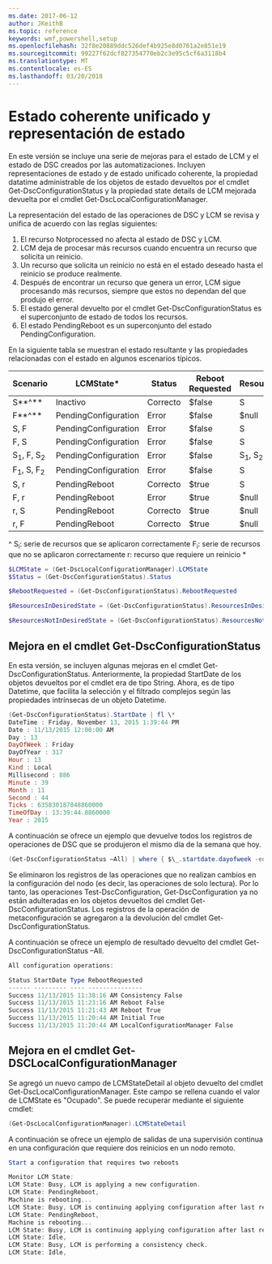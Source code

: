 ```yaml
---
ms.date: 2017-06-12
author: JKeithB
ms.topic: reference
keywords: wmf,powershell,setup
ms.openlocfilehash: 32f8e20889ddc526def4b925e8d0761a2e851e19
ms.sourcegitcommit: 99227f62dcf827354770eb2c3e95c5cf6a3118b4
ms.translationtype: MT
ms.contentlocale: es-ES
ms.lasthandoff: 03/20/2018
---
```

# <a name="unified-and-consistent-state-and-status-representation"></a>Estado coherente unificado y representación de estado

En este versión se incluye una serie de mejoras para el estado de LCM y el estado de DSC creados por las automatizaciones. Incluyen representaciones de estado y de estado unificado coherente, la propiedad datatime administrable de los objetos de estado devueltos por el cmdlet Get-DscConfigurationStatus y la propiedad state details de LCM mejorada devuelta por el cmdlet Get-DscLocalConfigurationManager.

La representación del estado de las operaciones de DSC y LCM se revisa y unifica de acuerdo con las reglas siguientes:
1.  El recurso Notprocessed no afecta al estado de DSC y LCM.
2.  LCM deja de procesar más recursos cuando encuentra un recurso que solicita un reinicio.
3.  Un recurso que solicita un reinicio no está en el estado deseado hasta el reinicio se produce realmente.
4.  Después de encontrar un recurso que genera un error, LCM sigue procesando más recursos, siempre que estos no dependan del que produjo el error.
5.  El estado general devuelto por el cmdlet Get-DscConfigurationStatus es el superconjunto de estado de todos los recursos.
6.  El estado PendingReboot es un superconjunto del estado PendingConfiguration.

En la siguiente tabla se muestran el estado resultante y las propiedades relacionadas con el estado en algunos escenarios típicos.

| **Scenario**                    | **LCMState\***       | **Status** | **Reboot Requested**  | **ResourcesInDesiredState**  | **ResourcesNotInDesiredState** |
|---------------------------------|----------------------|------------|---------------|------------------------------|--------------------------------|
| S**^**                          | Inactivo                 | Correcto    | $false        | S                            | $null                          |
| F**^**                          | PendingConfiguration | Error    | $false        | $null                        | F                              |
| S, F                             | PendingConfiguration | Error    | $false        | S                            | F                              |
| F, S                             | PendingConfiguration | Error    | $false        | S                            | F                              |
| S<sub>1</sub>, F, S<sub>2</sub> | PendingConfiguration | Error    | $false        | S<sub>1</sub>, S<sub>2</sub> | F                              |
| F<sub>1</sub>, S, F<sub>2</sub> | PendingConfiguration | Error    | $false        | S                            | F<sub>1</sub>, F<sub>2</sub>   |
| S, r                            | PendingReboot        | Correcto    | $true         | S                            | r                              |
| F, r                            | PendingReboot        | Error    | $true         | $null                        | F, r                           |
| r, S                            | PendingReboot        | Correcto    | $true         | $null                        | r                              |
| r, F                            | PendingReboot        | Correcto    | $true         | $null                        | r                              |

^ S<sub>i</sub>: serie de recursos que se aplicaron correctamente F<sub>i</sub>: serie de recursos que no se aplicaron correctamente r: recurso que requiere un reinicio \*

```powershell
$LCMState = (Get-DscLocalConfigurationManager).LCMState
$Status = (Get-DscConfigurationStatus).Status

$RebootRequested = (Get-DscConfigurationStatus).RebootRequested

$ResourcesInDesiredState = (Get-DscConfigurationStatus).ResourcesInDesiredState

$ResourcesNotInDesiredState = (Get-DscConfigurationStatus).ResourcesNotInDesiredState
```
## <a name="enhancement-in-get-dscconfigurationstatus-cmdlet"></a>Mejora en el cmdlet Get-DscConfigurationStatus

En esta versión, se incluyen algunas mejoras en el cmdlet Get-DscConfigurationStatus. Anteriormente, la propiedad StartDate de los objetos devueltos por el cmdlet era de tipo String. Ahora, es de tipo Datetime, que facilita la selección y el filtrado complejos según las propiedades intrínsecas de un objeto Datetime.
```powershell
(Get-DscConfigurationStatus).StartDate | fl \*
DateTime : Friday, November 13, 2015 1:39:44 PM
Date : 11/13/2015 12:00:00 AM
Day : 13
DayOfWeek : Friday
DayOfYear : 317
Hour : 13
Kind : Local
Millisecond : 886
Minute : 39
Month : 11
Second : 44
Ticks : 635830187848860000
TimeOfDay : 13:39:44.8860000
Year : 2015
```

A continuación se ofrece un ejemplo que devuelve todos los registros de operaciones de DSC que se produjeron el mismo día de la semana que hoy.
```powershell
(Get-DscConfigurationStatus –All) | where { $\_.startdate.dayofweek -eq (Get-Date).DayOfWeek }
```

Se eliminaron los registros de las operaciones que no realizan cambios en la configuración del nodo (es decir, las operaciones de solo lectura). Por lo tanto, las operaciones Test-DscConfiguration, Get-DscConfiguration ya no están adulteradas en los objetos devueltos del cmdlet Get-DscConfigurationStatus.
Los registros de la operación de metaconfiguración se agregaron a la devolución del cmdlet Get-DscConfigurationStatus.

A continuación se ofrece un ejemplo de resultado devuelto del cmdlet Get-DscConfigurationStatus –All.
```powershell
All configuration operations:

Status StartDate Type RebootRequested
------ --------- ---- ---------------
Success 11/13/2015 11:38:16 AM Consistency False
Success 11/13/2015 11:23:16 AM Reboot False
Success 11/13/2015 11:21:43 AM Reboot True
Success 11/13/2015 11:20:44 AM Initial True
Success 11/13/2015 11:20:44 AM LocalConfigurationManager False
```

## <a name="enhancement-in-get-dsclocalconfigurationmanager-cmdlet"></a>Mejora en el cmdlet Get-DSCLocalConfigurationManager
Se agregó un nuevo campo de LCMStateDetail al objeto devuelto del cmdlet Get-DscLocalConfigurationManager. Este campo se rellena cuando el valor de LCMState es "Ocupado". Se puede recuperar mediante el siguiente cmdlet:
```powershell
(Get-DscLocalConfigurationManager).LCMStateDetail
```

A continuación se ofrece un ejemplo de salidas de una supervisión continua en una configuración que requiere dos reinicios en un nodo remoto.
```powershell
Start a configuration that requires two reboots

Monitor LCM State:
LCM State: Busy, LCM is applying a new configuration.
LCM State: PendingReboot,
Machine is rebooting...
LCM State: Busy, LCM is continuing applying configuration after last reboot.
LCM State: PendingReboot,
Machine is rebooting...
LCM State: Busy, LCM is continuing applying configuration after last reboot.
LCM State: Idle,
LCM State: Busy, LCM is performing a consistency check.
LCM State: Idle,
```

